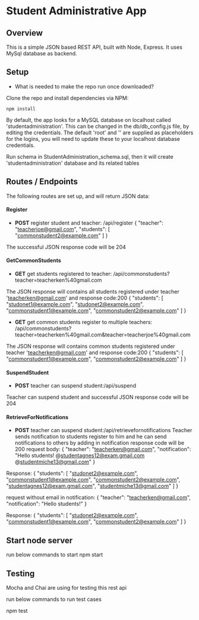 # Student Administrative App

## Overview

This is a simple JSON based REST API, built with Node, Express. It uses MySql database as backend.


## Setup
* What is needed to make the repo run once downloaded?

Clone the repo and install dependencies via NPM:

	npm install

By default, the app looks for a MySQL database on localhost called 'studentadministration'. This can be changed in the db/db_config.js file, by editing the credentials. The default 'root' and '<password>' are supplied as placeholders for the logins, you will need to update these to your localhost database credentials.

Run schema in StudentAdministration_schema.sql, then it will create 'studentadministration' database and its related tables

## Routes / Endpoints
The following routes are set up, and will return JSON data:

#### Register
+ **POST** register student and teacher: /api/register
{
  "teacher": "teacherjoe@gmail.com",
  "students":
    [
      "commonstudent2@example.com"
    ]
}

The successful JSON response code will be 204
#### GetCommonStudents
+ **GET** get students registered to teacher: /api/commonstudents?teacher=teacherken%40gmail.com

The JSON response will contains all students registered under teacher 'teacherken@gmail.com' and response code:200
{
    "students": [
        "studonet1@example.com",
        "studonet2@example.com",
        "commonstudent1@example.com",
        "commonstudent2@example.com"
    ]
}

+ **GET** get common students register to multiple teachers: /api/commonstudents?teacher=teacherken%40gmail.com&teacher=teacherjoe%40gmail.com

The JSON response will contains common students registered under teacher 'teacherken@gmail.com' and response code:200
{
    "students": [
        "commonstudent1@example.com",
        "commonstudent2@example.com"
    ]
}

#### SuspendStudent
+ **POST** teacher can suspend student:/api/suspend

Teacher can suspend student and successful JSON response code will be 204

#### RetrieveForNotifications
+ **POST** teacher can suspend student:/api/retrievefornotifications
Teacher sends notification to students register to him and he can send notifications to others by adding in notification
response code will be 200
request body:
{
  "teacher":  "teacherken@gmail.com",
  "notification": "Hello students! @studentagnes12@exam.gmail.com @studentmiche13@gmail.com"
}

Response:
{
    "students": [
        "studonet2@example.com",
        "commonstudent1@example.com",
        "commonstudent2@example.com",
        "studentagnes12@exam.gmail.com",
        "studentmiche13@gmail.com"
    ]
}

request without email in notification:
{
  "teacher":  "teacherken@gmail.com",
  "notification": "Hello students!"
}

Response:
{
    "students": [
        "studonet2@example.com",
        "commonstudent1@example.com",
        "commonstudent2@example.com"
    ]
}

## Start node server
run below commands to start
npm start

## Testing
Mocha and Chai are using for testing this rest api

run below commands to run test cases 

npm test

